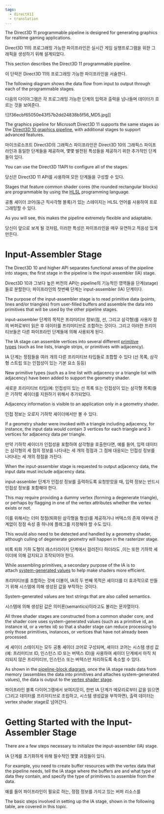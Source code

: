 ```yaml
---
tags:
  - directX11
  - translation
---
```


The Direct3D 11 programmable pipeline is designed for generating graphics for realtime gaming applications.

Direct3D 11의 프로그래밍 가능한 파이프라인은 실시간 게임 실행프로그램을 위한 그래픽을 생성하기 위해 설계되었다.

This section describes the Direct3D 11 programmable pipeline.

이 단락은 Direct3D 11의 프로그래밍 가능한 파이프라인을 서술한다.

The following diagram shows the data flow from input to output through each of the programmable stages.

다음의 다이아그램은 각 프로그래밍 가능한 단계의 입력과 출력을 넘나들며 데이터가 흐르는 것을 보여준다.

![[f36ecbf65050e43f57b2dd24838b5f56_MD5.jpg]]

The graphics pipeline for Microsoft Direct3D 11 supports the same stages as the [Direct3D 10 graphics pipeline](https://learn.microsoft.com/en-us/windows/desktop/direct3d10/d3d10-graphics-programming-guide-pipeline-stages), with additional stages to support advanced features.

마이크로소프트 Direct3D의 그래픽스 파이프라인은 Direct3D 10의 그래픽스 파이프라인과 동일한 단계들을 제공하며, 몇몇 발전된 특성들을 제공하기 위한 추가적인 단계들이 있다.

You can use the Direct3D 11API to configure all of the stages.

당신은 Direct3D 11 API를 사용하여 모든 단계들을 구성할 수 있다.

Stages that feature common shader cores (the rounded rectangular blocks) are programmable by using the [HLSL](https://learn.microsoft.com/en-us/windows/desktop/direct3dhlsl/dx-graphics-hlsl) programming language.

공통 셰이더 코어(둥근 직사각형 블록)가 있는 스테이지는 HLSL 언어를 사용하여 프로그래밍할 수 있다.

As you will see, this makes the pipeline extremely flexible and adaptable.

당신이 앞으로 보게 될 것처럼, 이러한 특성은 파이프라인을 매우 유연하고 적응성 있게 만든다.

# Input-Assembler Stage

The Direct3D 10 and higher API separates functional areas of the pipeline into stages; the first stage in the pipeline is the input-assembler (IA) stage.

Direct3D 10과 그보다 높은 버전의 API는 pipeline의 기능적인 영역들을 단계(stage)들로 분할한다; 파이프라인의 첫번째 단계는 input-assembler (IA) 단계이다.

The purpose of the input-assembler stage is to read primitive data (points, lines and/or triangles) from user-filled buffers and assemble the data into primitives that will be used by the other pipeline stages.

input-assembler 단계의 목적은 프리미티브 정보(점, 선, 그리고 삼각형)를 사용자 정의 버퍼로부터 읽은 후 데이터를 프리미티브로 조합하는 것이다. 그리고 이러한 프리미티브들은 다른 파이프라인 단계들에 의해 사용되게 된다.

The IA stage can assemble vertices into several different [primitive types](https://learn.microsoft.com/en-us/windows/win32/direct3d11/d3d10-graphics-programming-guide-primitive-topologies) (such as line lists, triangle strips, or primitives with adjacency).

IA 단계는 정점들을 여러 개의 다른 프리미티브 타입들로 조합할 수 있다 (선 목록, 삼각형 스트립 또는 인접성이 있는 기본 요소 등등)

New primitive types (such as a line list with adjacency or a triangle list with adjacency) have been added to support the geometry shader.

새로운 프리미티브 타입(예: 인접성이 있는 선 목록 또는 인접성이 있는 삼각형 목록)들은 기하학 셰이더를 지원하기 위해서 추가되었다.

Adjacency information is visible to an application only in a geometry shader.

인접 정보는 오로지 기하학 셰이더에서만 볼 수 있다.

If a geometry shader were invoked with a triangle including adjacency, for instance, the input data would contain 3 vertices for each triangle and 3 vertices for adjacency data per triangle.

만약 기하학 셰이더가 인접성을 포함하여 삼각형을 호출한다면, 예를 들어, 입력 데이터는 삼각형의 세 점의 정보를 나타내는 세 개의 정점과 그 점에 대응되는 인접성 정보를 나타내는 세 개의 정점을 가진다.

When the input-assembler stage is requested to output adjacency data, the input data must include adjacency data.

input-assenbler 단계가 인접성 정보를 출력하도록 요청받았을 때, 입력 정보는 반드시 인접성 정보를 포함해야 한다.

This may require providing a dummy vertex (forming a degenerate triangle), or perhaps by flagging in one of the vertex attributes whether the vertex exists or not.

이를 위해서는 더미 정점(퇴화된 삼각형을 형성)를 제공하거나 버텍스의 존재 여부에 관계없이 정점 속성 중 하나에 플래그를 지정해야 할 수도 있다.

This would also need to be detected and handled by a geometry shader, although culling of degenerate geometry will happen in the rasterizer stage.

비록 퇴화 기하 도형이 래스터라이저 단계에서 걸러진다 하더라도 ,이는 또한 기하학 셰이더에 의해 감지되고 조작되어야 한다.

While assembling primitives, a secondary purpose of the IA is to attach [system-generated values](https://learn.microsoft.com/en-us/windows/desktop/direct3dhlsl/dx-graphics-hlsl-semantics) to help make shaders more efficient.

프리미티브를 조합하는 것에 더불어, IA의 두 번째 목적은 셰이더를 더 효과적으로 만들기 위해 시스템에 의해 생성된 값을 부착하는 것이다.

System-generated values are text strings that are also called semantics.

시스템에 의해 생성된 값은 의미론(semantics)이라고도 불리는 문자열이다.

All three shader stages are constructed from a common shader core, and the shader core uses system-generated values (such as a primitive id, an instance id, or a vertex id) so that a shader stage can reduce processing to only those primitives, instances, or vertices that have not already been processed.

세 셰이더 스테이지는 모두 공통 셰이더 코어로 구성되며, 셰이더 코어는 시스템 생성 값(예: 프리미티브 ID, 인스턴스 ID 또는 버텍스 ID)을 사용하여 셰이더 단계에서 아직 처리되지 않은 프리미티브, 인스턴스 또는 버텍스만 처리하도록 축소할 수 있다.

As shown in the [pipeline-block diagram](https://learn.microsoft.com/en-us/windows/desktop/direct3d10/d3d10-graphics-programming-guide-pipeline-stages), once the IA stage reads data from memory (assembles the data into primitives and attaches system-generated values), the data is output to the [vertex shader stage](https://learn.microsoft.com/en-us/previous-versions//bb205146\(v=vs.85\)).

파이프라인 블록 다이어그램에서 보여지듯이, 한번 IA 단계가 메모리로부터 값을 읽으면 (그리고 데이터를 프리미티브로 조립하고, 시스템 생성값을 부착하면), 출력 데이터는 vertex shader stage로 넘어간다.

# Getting Started with the Input-Assembler Stage

There are a few steps necessary to initialize the input-assembler (IA) stage.

IA 단계를 초기화하게 위해 필수적인 몇몇 과정들이 있다.

For example, you need to create buffer resources with the vertex data that the pipeline needs, tell the IA stage where the buffers are and what type of data they contain, and specify the type of primitives to assemble from the data.

예를 들어 파이프라인이 필요로 하는, 정점 정보를 가지고 있는 버퍼 리소스를 

The basic steps involved in setting up the IA stage, shown in the following table, are covered in this topic.
